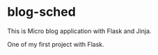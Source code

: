 # blog-sched

This is Micro blog application with Flask and Jinja.

One of my first project with Flask.
